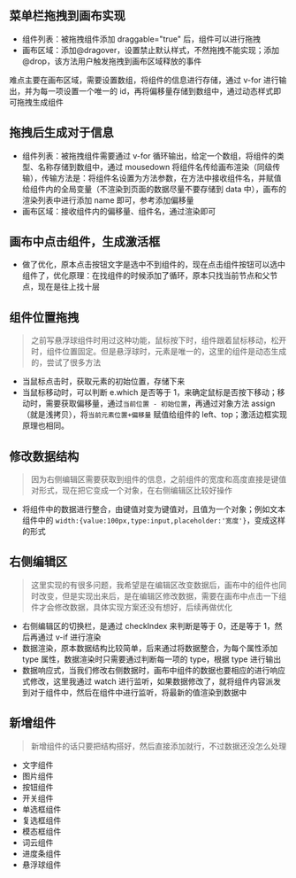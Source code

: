 ## 菜单栏拖拽到画布实现

- 组件列表：被拖拽组件添加 draggable="true" 后，组件可以进行拖拽
- 画布区域：添加@dragover，设置禁止默认样式，不然拖拽不能实现；添加@drop，该方法用户触发拖拽到画布区域释放的事件

难点主要在画布区域，需要设置数组，将组件的信息进行存储，通过 v-for 进行输出，并为每一项设置一个唯一的 id，再将偏移量存储到数组中，通过动态样式即可拖拽生成组件

## 拖拽后生成对于信息

- 组件列表：被拖拽组件需要通过 v-for 循环输出，给定一个数组，将组件的类型、名称存储到数组中，通过 mousedown 将组件名传给画布渲染（同级传输），传输方法是：将组件名设置为方法参数，在方法中接收组件名，并赋值给组件内的全局变量（不渲染到页面的数据尽量不要存储到 data 中），画布的渲染列表中进行添加 name 即可，参考添加偏移量
- 画布区域：接收组件内的偏移量、组件名，通过渲染即可

## 画布中点击组件，生成激活框

- 做了优化，原本点击按钮文字是选中不到组件的，现在点击组件按钮可以选中组件了，优化原理：在找组件的时候添加了循环，原本只找当前节点和父节点，现在是往上找十层

## 组件位置拖拽

> 之前写悬浮球组件时用过这种功能，鼠标按下时，组件跟着鼠标移动，松开时，组件位置固定。但是悬浮球时，元素是唯一的，这里的组件是动态生成的，尝试了很多方法

- 当鼠标点击时，获取元素的初始位置，存储下来
- 当鼠标移动时，可以判断 e.which 是否等于 1，来确定鼠标是否按下移动；移动时，需要获取偏移量，通过`当前位置 - 初始位置`，再通过对象方法 assign（就是浅拷贝），将`当前元素位置+偏移量` 赋值给组件的 left、top；激活边框实现原理也相同。

## 修改数据结构

> 因为右侧编辑区需要获取到组件的信息，之前组件的宽度和高度直接是键值对形式，现在把它变成一个对象，在右侧编辑区比较好操作

- 将组件中的数据进行整合，由键值对变为键值对，且值为一个对象；例如文本组件中的 `width:{value:100px,type:input,placeholder:'宽度'}`，变成这样的形式

## 右侧编辑区

> 这里实现的有很多问题，我希望是在编辑区改变数据后，画布中的组件也同时改变，但是实现出来后，是在编辑区修改数据，需要在画布中点击一下组件才会修改数据，具体实现方案还没有想好，后续再做优化

- 右侧编辑区的切换栏，是通过 checkIndex 来判断是等于 0，还是等于 1，然后再通过 v-if 进行渲染
- 数据渲染，原本数据结构比较简单，后来通过将数据整合，为每个属性添加 type 属性，数据渲染时只需要通过判断每一项的 type，根据 type 进行输出
- 数据响应式，当我们修改右侧数据时，画布中组件的数据也要相应的进行响应式修改，这里我通过 watch 进行监听，如果数据修改了，就将组件内容派发到对于组件中，然后在组件中进行监听，将最新的值渲染到数据中

## 新增组件

> 新增组件的话只要把结构搭好，然后直接添加就行，不过数据还没怎么处理

- 文字组件
- 图片组件
- 按钮组件
- 开关组件
- 单选框组件
- 复选框组件
- 模态框组件
- 词云组件
- 进度条组件
- 悬浮球组件
